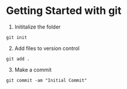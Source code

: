 #  Getting Started with git

1. Inititalize the folder

```
git init
```

2. Add files to version control

```
git add .
```

3. Make a commit

```
git commit -am "Initial Commit"
```

